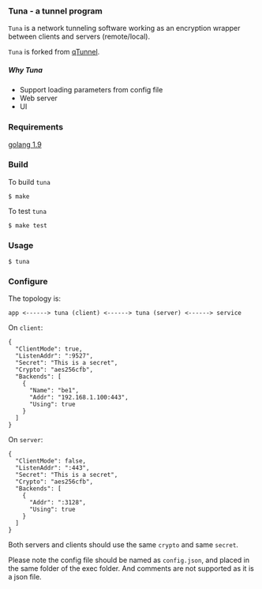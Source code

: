 ### Tuna - a tunnel program

`Tuna` is a network tunneling software working as an encryption wrapper between clients and servers (remote/local).

`Tuna` is forked from [qTunnel](https://github.com/getqujing/qtunnel).

##### Why Tuna

- Support loading parameters from config file
- Web server
- UI

### Requirements

[golang 1.9](http://golang.org/dl/)

### Build

To build `tuna`

```
$ make
```

To test `tuna`

```
$ make test
```

### Usage

```
$ tuna
```

### Configure

The topology is:
```
app <------> tuna (client) <------> tuna (server) <------> service
```

On `client`:
```
{
  "ClientMode": true,
  "ListenAddr": ":9527",
  "Secret": "This is a secret",
  "Crypto": "aes256cfb",
  "Backends": [
    {
      "Name": "be1",
      "Addr": "192.168.1.100:443",
      "Using": true
    }
  ]
}
```

On `server`:
```
{
  "ClientMode": false,
  "ListenAddr": ":443",
  "Secret": "This is a secret",
  "Crypto": "aes256cfb",
  "Backends": [
    {
      "Addr": ":3128",
      "Using": true
    }
  ]
}
```

Both servers and clients should use the same `crypto` and same `secret`.

Please note the config file should be named as `config.json`, and placed in the same folder of the exec folder. And comments are not supported as it is a json file.



